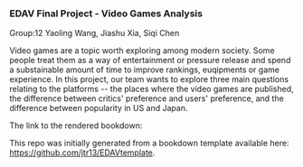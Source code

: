 ### EDAV Final Project - Video Games Analysis
Group:12 Yaoling Wang, Jiashu Xia, Siqi Chen

Video games are a topic worth exploring among modern society. Some people treat them as a way of entertainment or pressure release and spend a substainable amount of time to improve rankings, euqipments or game experience. In this project, our team wants to explore three main questions relating to the platforms -- the places where the video games are published, the difference between critics' preference and users' preference, and the difference between popularity in US and Japan. 

The link to the rendered bookdown: 

This repo was initially generated from a bookdown template available here: https://github.com/jtr13/EDAVtemplate.